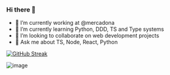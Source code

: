 ### Hi there 👋

- 🔭 I’m currently working at @mercadona
- 🌱 I’m currently learning Python, DDD, TS and Type systems
- 👯 I’m looking to collaborate on web development projects
- 💬 Ask me about TS, Node, React, Python

[![GitHub Streak](https://streak-stats.demolab.com?user=sigfriedcub1990&&exclude_days=Sun%2CSat)](https://git.io/streak-stats)

![image](https://api.githubtrends.io/user/svg/sigfriedCub1990/langs?time_range=one_year&compact=True&theme=classic) 

